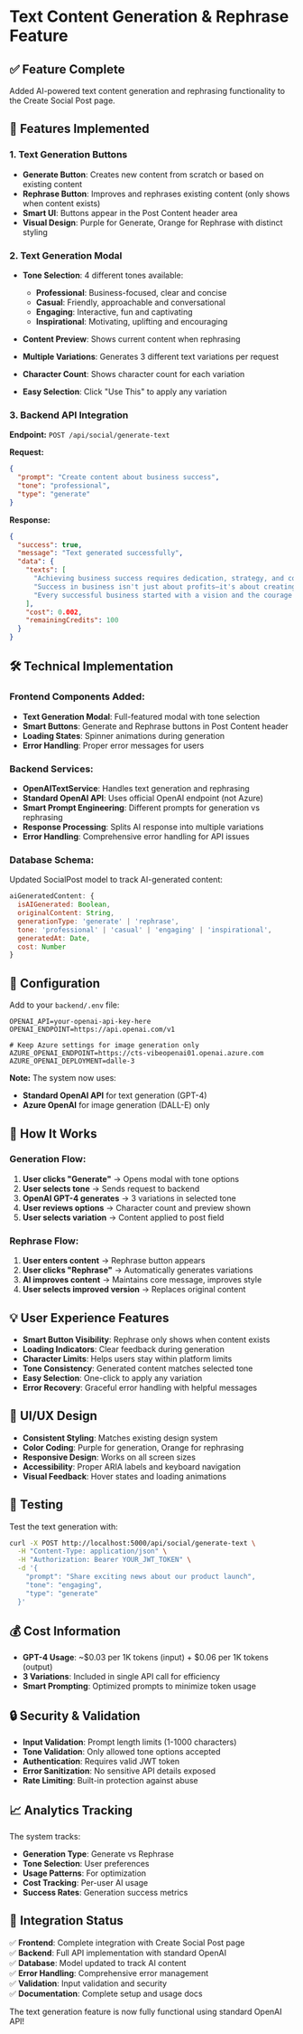 # Text Content Generation & Rephrase Feature

## ✅ Feature Complete

Added AI-powered text content generation and rephrasing functionality to the Create Social Post page.

## 🎯 Features Implemented

### 1. **Text Generation Buttons**
- **Generate Button**: Creates new content from scratch or based on existing content
- **Rephrase Button**: Improves and rephrases existing content (only shows when content exists)
- **Smart UI**: Buttons appear in the Post Content header area
- **Visual Design**: Purple for Generate, Orange for Rephrase with distinct styling

### 2. **Text Generation Modal**
- **Tone Selection**: 4 different tones available:
  - **Professional**: Business-focused, clear and concise
  - **Casual**: Friendly, approachable and conversational  
  - **Engaging**: Interactive, fun and captivating
  - **Inspirational**: Motivating, uplifting and encouraging

- **Content Preview**: Shows current content when rephrasing
- **Multiple Variations**: Generates 3 different text variations per request
- **Character Count**: Shows character count for each variation
- **Easy Selection**: Click "Use This" to apply any variation

### 3. **Backend API Integration**

**Endpoint:** `POST /api/social/generate-text`

**Request:**
```json
{
  "prompt": "Create content about business success",
  "tone": "professional",
  "type": "generate"
}
```

**Response:**
```json
{
  "success": true,
  "message": "Text generated successfully",
  "data": {
    "texts": [
      "Achieving business success requires dedication, strategy, and continuous improvement...",
      "Success in business isn't just about profits—it's about creating value...",
      "Every successful business started with a vision and the courage to pursue it..."
    ],
    "cost": 0.002,
    "remainingCredits": 100
  }
}
```

## 🛠️ Technical Implementation

### Frontend Components Added:
- **Text Generation Modal**: Full-featured modal with tone selection
- **Smart Buttons**: Generate and Rephrase buttons in Post Content header
- **Loading States**: Spinner animations during generation
- **Error Handling**: Proper error messages for users

### Backend Services:
- **OpenAITextService**: Handles text generation and rephrasing
- **Standard OpenAI API**: Uses official OpenAI endpoint (not Azure)
- **Smart Prompt Engineering**: Different prompts for generation vs rephrasing
- **Response Processing**: Splits AI response into multiple variations
- **Error Handling**: Comprehensive error handling for API issues

### Database Schema:
Updated SocialPost model to track AI-generated content:
```javascript
aiGeneratedContent: {
  isAIGenerated: Boolean,
  originalContent: String,
  generationType: 'generate' | 'rephrase',
  tone: 'professional' | 'casual' | 'engaging' | 'inspirational',
  generatedAt: Date,
  cost: Number
}
```

## 🔧 Configuration

Add to your `backend/.env` file:
```env
OPENAI_API=your-openai-api-key-here
OPENAI_ENDPOINT=https://api.openai.com/v1

# Keep Azure settings for image generation only
AZURE_OPENAI_ENDPOINT=https://cts-vibeopenai01.openai.azure.com
AZURE_OPENAI_DEPLOYMENT=dalle-3
```

**Note:** The system now uses:
- **Standard OpenAI API** for text generation (GPT-4)
- **Azure OpenAI** for image generation (DALL-E) only

## 🚀 How It Works

### Generation Flow:
1. **User clicks "Generate"** → Opens modal with tone options
2. **User selects tone** → Sends request to backend
3. **OpenAI GPT-4 generates** → 3 variations in selected tone
4. **User reviews options** → Character count and preview shown
5. **User selects variation** → Content applied to post field

### Rephrase Flow:
1. **User enters content** → Rephrase button appears
2. **User clicks "Rephrase"** → Automatically generates variations
3. **AI improves content** → Maintains core message, improves style
4. **User selects improved version** → Replaces original content

## 💡 User Experience Features

- **Smart Button Visibility**: Rephrase only shows when content exists
- **Loading Indicators**: Clear feedback during generation
- **Character Limits**: Helps users stay within platform limits
- **Tone Consistency**: Generated content matches selected tone
- **Easy Selection**: One-click to apply any variation
- **Error Recovery**: Graceful error handling with helpful messages

## 🎨 UI/UX Design

- **Consistent Styling**: Matches existing design system
- **Color Coding**: Purple for generation, Orange for rephrasing
- **Responsive Design**: Works on all screen sizes
- **Accessibility**: Proper ARIA labels and keyboard navigation
- **Visual Feedback**: Hover states and loading animations

## 🧪 Testing

Test the text generation with:

```bash
curl -X POST http://localhost:5000/api/social/generate-text \
  -H "Content-Type: application/json" \
  -H "Authorization: Bearer YOUR_JWT_TOKEN" \
  -d '{
    "prompt": "Share exciting news about our product launch",
    "tone": "engaging",
    "type": "generate"
  }'
```

## 💰 Cost Information

- **GPT-4 Usage**: ~$0.03 per 1K tokens (input) + $0.06 per 1K tokens (output)
- **3 Variations**: Included in single API call for efficiency
- **Smart Prompting**: Optimized prompts to minimize token usage

## 🔒 Security & Validation

- **Input Validation**: Prompt length limits (1-1000 characters)
- **Tone Validation**: Only allowed tone options accepted
- **Authentication**: Requires valid JWT token
- **Error Sanitization**: No sensitive API details exposed
- **Rate Limiting**: Built-in protection against abuse

## 📈 Analytics Tracking

The system tracks:
- **Generation Type**: Generate vs Rephrase
- **Tone Selection**: User preferences
- **Usage Patterns**: For optimization
- **Cost Tracking**: Per-user AI usage
- **Success Rates**: Generation success metrics

## 🚨 Integration Status

✅ **Frontend**: Complete integration with Create Social Post page  
✅ **Backend**: Full API implementation with standard OpenAI  
✅ **Database**: Model updated to track AI content  
✅ **Error Handling**: Comprehensive error management  
✅ **Validation**: Input validation and security  
✅ **Documentation**: Complete setup and usage docs  

The text generation feature is now fully functional using standard OpenAI API! 